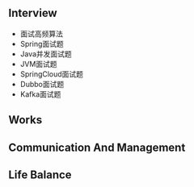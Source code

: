 
## Interview

- 面试高频算法
- Spring面试题
- Java并发面试题
- JVM面试题
- SpringCloud面试题
- Dubbo面试题
- Kafka面试题

## Works

## Communication And Management

## Life Balance










